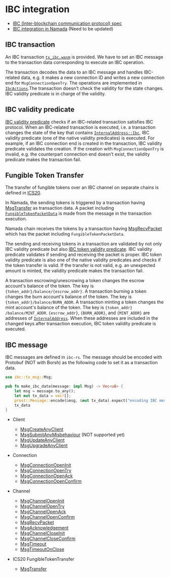 # IBC integration

* [IBC (Inter-blockchain communication protocol) spec](https://github.com/cosmos/ibc)
* [IBC integration in Namada](https://github.com/anoma/namada/blob/yuji/design_ibc/docs/src/explore/design/ledger/ibc.md) (Need to be updated)

## IBC transaction
An IBC transaction [`tx_ibc.wasm`](https://github.com/anoma/namada/blob/fd4b7ab36929f47369ae82c82966891cb0ccc625/wasm/wasm_source/src/lib.rs#L224-L233) is provided. We have to set an IBC message to the transaction data corresponding to execute an IBC operation.

The transaction decodes the data to an IBC message and handles IBC-related data, e.g. it makes a new connection ID and writes a new connection end for `MsgConnectionOpenTry`. The operations are implemented in [`IbcActions`](https://github.com/anoma/namada/blob/50b5e77f04a9afc036656353335bd232fcdba8a7/vm_env/src/ibc.rs).The transaction doesn't check the validity for the state changes. IBC validity predicate is in charge of the validity.

## IBC validity predicate
[IBC validity predicate](https://docs.namada.network/master/rustdoc/namada/ledger/ibc/vp/struct.Ibc.html#impl-NativeVp) checks if an IBC-related transaction satisfies IBC protocol. When an IBC-related transaction is executed, i.e. a transaction changes the state of the key that contains [`InternalAddress::Ibc`](https://github.com/anoma/namada/blob/50b5e77f04a9afc036656353335bd232fcdba8a7/shared/src/types/address.rs), IBC validity predicate (one of the native validity predicates) is executed. For example, if an IBC connection end is created in the transaction, IBC validity predicate validates the creation. If the creation with `MsgConnectionOpenTry` is invalid, e.g. the counterpart connection end doesn't exist, the validity predicate makes the transaction fail.

## Fungible Token Transfer
The transfer of fungible tokens over an IBC channel on separate chains is defined in [ICS20](https://github.com/cosmos/ibc/blob/master/spec/app/ics-020-fungible-token-transfer/README.md).

In Namada, the sending tokens is triggered by a transaction having [MsgTransfer](https://github.com/informalsystems/ibc-rs/blob/0a952b295dbcf67bcabb79ce57ce92c9c8d7e5c6/modules/src/applications/ics20_fungible_token_transfer/msgs/transfer.rs#L20-L37) as transaction data. A packet including [`FungibleTokenPacketData`](https://github.com/anoma/namada/blob/50b5e77f04a9afc036656353335bd232fcdba8a7/shared/src/types/ibc/data.rs) is made from the message in the transaction execution.

Namada chain receives the tokens by a transaction having [MsgRecvPacket](https://github.com/informalsystems/ibc-rs/blob/0a952b295dbcf67bcabb79ce57ce92c9c8d7e5c6/modules/src/core/ics04_channel/msgs/recv_packet.rs#L19-L23) which has the packet including `FungibleTokenPacketData`.

The sending and receiving tokens in a transaction are validated by not only 
IBC validity predicate but also [IBC token validity predicate](https://github.com/anoma/namada/blob/50b5e77f04a9afc036656353335bd232fcdba8a7/shared/src/ledger/ibc/vp/token.rs). IBC validity predicate validates if sending and receiving the packet is proper. IBC token validity predicate is also one of the native validity predicates and checks if the token transfer is valid. If the transfer is not valid, e.g. an unexpected amount is minted, the validity predicate makes the transaction fail.

A transaction escrowing/unescrowing a token changes the escrow account's 
balance of the token. The key is `{token_addr}/balance/{escrow_addr}`. A 
transaction burning a token changes the burn account's balance of the token. 
The key is `{token_addr}/balance/BURN_ADDR`. A transaction minting a token 
changes the mint account's balance of the token. The key is `{token_addr}
/balance/MINT_ADDR`. `{escrow_addr}`, `{BURN_ADDR}`, and `{MINT_ADDR}` are addresses of [`InternalAddress`](https://github.com/anoma/namada/blob/50b5e77f04a9afc036656353335bd232fcdba8a7/shared/src/types/address.rs). When these addresses are included in the changed keys after transaction execution, IBC token validity predicate is executed.

## IBC message

IBC messages are defined in `ibc-rs`. The message should be encoded with Protobuf (NOT with Borsh) as the following code to set it as a transaction data.

```rust
use ibc::tx_msg::Msg;

pub fn make_ibc_data(message: impl Msg) -> Vec<u8> {
    let msg = message.to_any();
    let mut tx_data = vec![];
    prost::Message::encode(&msg, &mut tx_data).expect("encoding IBC message shouldn't fail");
    tx_data
}
```

* Client
  - [MsgCreateAnyClient](https://github.com/informalsystems/ibc-rs/blob/5ddec6d2571b1376de7d9ebe7e353b3cd726c2d3/modules/src/core/ics02_client/msgs/create_client.rs#L19-L23)
  - [MsgSubmitAnyMisbehaviour](https://github.com/informalsystems/ibc-rs/blob/1448a2bbc817da10b183b8479548a12344ba0e9c/modules/src/core/ics02_client/msgs/misbehavior.rs#L17-L24) (NOT supported yet)
  - [MsgUpdateAnyClient](https://github.com/informalsystems/ibc-rs/blob/5ddec6d2571b1376de7d9ebe7e353b3cd726c2d3/modules/src/core/ics02_client/msgs/update_client.rs#L20-L24)
  - [MsgUpgradeAnyClient](https://github.com/informalsystems/ibc-rs/blob/1448a2bbc817da10b183b8479548a12344ba0e9c/modules/src/core/ics02_client/msgs/upgrade_client.rs#L24-L31)

* Connection
  - [MsgConnectionOpenInit](https://github.com/informalsystems/ibc-rs/blob/1448a2bbc817da10b183b8479548a12344ba0e9c/modules/src/core/ics03_connection/msgs/conn_open_init.rs#L21-L27)
  - [MsgConnectionOpenTry](https://github.com/informalsystems/ibc-rs/blob/1448a2bbc817da10b183b8479548a12344ba0e9c/modules/src/core/ics03_connection/msgs/conn_open_try.rs#L29-L38)
  - [MsgConnectionOpenAck](https://github.com/informalsystems/ibc-rs/blob/1448a2bbc817da10b183b8479548a12344ba0e9c/modules/src/core/ics03_connection/msgs/conn_open_ack.rs#L20-L27)
  - [MsgConnectionOpenConfirm](https://github.com/informalsystems/ibc-rs/blob/1448a2bbc817da10b183b8479548a12344ba0e9c/modules/src/core/ics03_connection/msgs/conn_open_confirm.rs#L19-L23)

* Channel
  - [MsgChannelOpenInit](https://github.com/informalsystems/ibc-rs/blob/1448a2bbc817da10b183b8479548a12344ba0e9c/modules/src/core/ics04_channel/msgs/chan_open_init.rs#L17-L21)
  - [MsgChannelOpenTry](https://github.com/informalsystems/ibc-rs/blob/1448a2bbc817da10b183b8479548a12344ba0e9c/modules/src/core/ics04_channel/msgs/chan_open_try.rs#L22-L29)
  - [MsgChannelOpenAck](https://github.com/informalsystems/ibc-rs/blob/1448a2bbc817da10b183b8479548a12344ba0e9c/modules/src/core/ics04_channel/msgs/chan_open_ack.rs#L18-L25)
  - [MsgChannelOpenConfirm](https://github.com/informalsystems/ibc-rs/blob/1448a2bbc817da10b183b8479548a12344ba0e9c/modules/src/core/ics04_channel/msgs/chan_open_confirm.rs#L18-L23)
  - [MsgRecvPacket](https://github.com/informalsystems/ibc-rs/blob/1448a2bbc817da10b183b8479548a12344ba0e9c/modules/src/core/ics04_channel/msgs/recv_packet.rs#L19-L23)
  - [MsgAcknowledgement](https://github.com/informalsystems/ibc-rs/blob/1448a2bbc817da10b183b8479548a12344ba0e9c/modules/src/core/ics04_channel/msgs/acknowledgement.rs#L19-L24)
  - [MsgChannelCloseInit](https://github.com/informalsystems/ibc-rs/blob/1448a2bbc817da10b183b8479548a12344ba0e9c/modules/src/core/ics04_channel/msgs/chan_close_init.rs#L18-L22)
  - [MsgChannelCloseConfirm](https://github.com/informalsystems/ibc-rs/blob/1448a2bbc817da10b183b8479548a12344ba0e9c/modules/src/core/ics04_channel/msgs/chan_close_confirm.rs#L20-L25)
  - [MsgTimeout](https://github.com/informalsystems/ibc-rs/blob/1448a2bbc817da10b183b8479548a12344ba0e9c/modules/src/core/ics04_channel/msgs/timeout.rs#L19-L24)
  - [MsgTimeoutOnClose](https://github.com/informalsystems/ibc-rs/blob/1448a2bbc817da10b183b8479548a12344ba0e9c/modules/src/core/ics04_channel/msgs/timeout_on_close.rs#L18-L23)

* ICS20 FungibleTokenTransfer
  - [MsgTransfer](https://github.com/informalsystems/ibc-rs/blob/1448a2bbc817da10b183b8479548a12344ba0e9c/modules/src/applications/ics20_fungible_token_transfer/msgs/transfer.rs#L20-L37)
